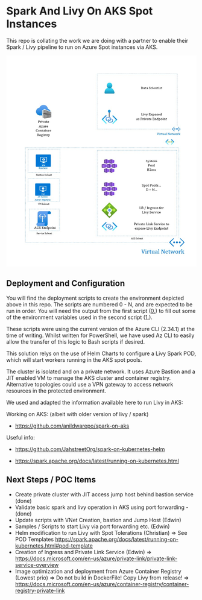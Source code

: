 # Spark And Livy On AKS Spot Instances

This repo is collating the work we are doing with a partner to enable their Spark / Livy pipeline to run on Azure Spot instances via AKS.

![Solution Architecture Diagram](./img/Solution%20Architecture.jpg)

## Deployment and Configuration

You will find the deployment scripts to create the environment depicted above in this repo.
The scripts are numbered 0 - N, and are expected to be run in order.
You will need the output from the first script ([0.](/DeploymentScripts/0.create-service-principal-and-ssh-key-pair.ps1)) to fill out some of the environment variables used in the second script ([1.](/DeploymentScripts/1.setenv.ps1)).

These scripts were using the current version of the Azure CLI (2.34.1) at the time of writing.
Whilst written for PowerShell, we have used Az CLI to easily allow the transfer of this logic to Bash scripts if desired.

This solution relys on the use of Helm Charts to configure a Livy Spark POD, which will start workers running in the AKS spot pools.

The cluster is isolated and on a private network. It uses Azure Bastion and a JIT enabled VM to manage the AKS cluster and container registry.  
Alternative topologies could use a VPN gateway to access network resources in the protected environment. 

We used and adapted the information available here to run Livy in AKS:

Working on AKS: (albeit with older version of livy / spark)
- https://github.com/anildwarepo/spark-on-aks

Useful info:
- https://github.com/JahstreetOrg/spark-on-kubernetes-helm 
  
- https://spark.apache.org/docs/latest/running-on-kubernetes.html
  
 ## Next Steps / POC Items
  - Create private cluster with JIT access jump host behind bastion service (done)
  - Validate basic spark and livy operation in AKS using port forwarding - (done)
  - Update scripts with VNet Creation, bastion and Jump Host (Edwin)
  - Samples / Scripts to start Livy via port forwarding etc. (Edwin)
  - Helm modification to run Livy with Spot Tolerations (Christian)
     => See POD Templates https://spark.apache.org/docs/latest/running-on-kubernetes.html#pod-template
  - Creation of Ingress and Private Link Service  (Edwin)
     => https://docs.microsoft.com/en-us/azure/private-link/private-link-service-overview
  - Image optimization and deployment from Azure Container Registry (Lowest prio) 
     => Do not build in DockerFile! Copy Livy from release!
     => https://docs.microsoft.com/en-us/azure/container-registry/container-registry-private-link
